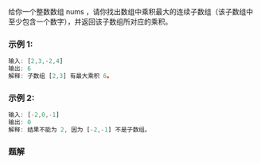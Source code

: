 给你一个整数数组 nums ，请你找出数组中乘积最大的连续子数组（该子数组中至少包含一个数字），并返回该子数组所对应的乘积。

### 示例 1:

```js
输入: [2,3,-2,4]
输出: 6
解释: 子数组 [2,3] 有最大乘积 6。
```

### 示例 2:
```js
输入: [-2,0,-1]
输出: 0
解释: 结果不能为 2, 因为 [-2,-1] 不是子数组。
```
### 题解